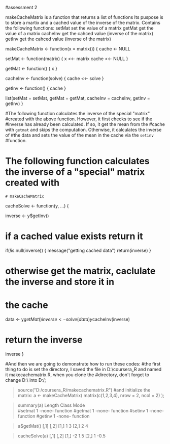 #assessment 2


makeCacheMatrix is a function that returns a list of functions
Its puspose is to store a martix and a cached value of the inverse of the 
matrix. Contains the following functions:
setMat      set the value of a matrix
getMat      get the value of a matrix
cacheInv   get the cahced value (inverse of the matrix)
getInv     get the cahced value (inverse of the matrix)
<!-- -->
makeCacheMatrix <- function(x = matrix()) {
  cache <- NULL
  
  setMat <- function(matrix) {
    x <<- matrix
    cache <<- NULL
  }
  
  getMat <- function() {
    x
  }
  
  cacheInv <- function(solve) {
    cache <<- solve
  }
  

  getInv <- function() {
    cache
  }
  
  list(setMat = setMat, getMat = getMat, cacheInv = cacheInv, getInv = getInv)
}


#The following function calculates the inverse of the special "matrix"
#created with the above function. However, it first checks to see if the
#inverse has already been calculated. If so, it get the mean from the
#cache with `getmat` and skips the computation. Otherwise, it calculates the inverse of
#the data and sets the value of the mean in the cache via the `setinv`
#function.
 # The following function calculates the inverse of a "special" matrix created with 
    # makeCacheMatrix
cacheSolve <- function(y, ...) {

  inverse <- y$getInv()
  # if a cached value exists return it
  if(!is.null(inverse)) {
    message("getting cached data")
    return(inverse)
  }
  # otherwise get the matrix, caclulate the inverse and store it in
  # the cache
  data <- y$getMat()
  inverse <- solve(data)
  y$cacheInv(inverse)
  
  # return the inverse
  inverse
}
   

#And then we are going to demonstrate how to run these codes:
#the first thing to do is set the directory, I saved the file in D:\coursera_R and named it makecachematrix.R, when you clone the #directory, don't forget to change D:\ into D:/;
> source("D:/coursera_R/makecachematrix.R")
#and initialize the matrix:
 a <- makeCacheMatrix( matrix(c(1,2,3,4), nrow = 2, ncol = 2) );

> summary(a)
       Length Class  Mode    
#setmat 1      -none- function
#getmat 1      -none- function
#setinv 1      -none- function
#getinv 1      -none- function

> a$getMat()
     [,1] [,2]
[1,]    1    3
[2,]    2    4

> cacheSolve(a)
     [,1] [,2]
[1,]   -2  1.5
[2,]    1 -0.5

